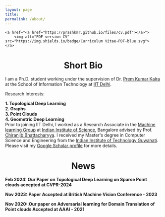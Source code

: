 ```yaml
---
layout: page
title: 
permalink: /about/
---
```


<p align="center">
    
    <a href="<a href="https://prashkmr.github.io/files/cv.pdf"></a>">
        <img alt="PDF version CV" src="https://img.shields.io/badge/Curriculum Vitae-PDF-blue.svg">
    </a>
</p>


# <center>Short Bio</center>

I am a Ph.D. student working under the supervision of Dr. [Prem Kumar Kalra](http://www.cse.iitd.ac.in/~sayan/) at the School of Information Technology at [IIT Delhi](https://cse.iitd.ac.in).


Research Interests:

   **1. Topological Deep Learning**   
   **2. Graphs**   
   **3. Point Clouds**   
   **4. Geometric Deep Learning**
 <br>
Prior to joining IIT Delhi, I worked as a Research Associate in the [Machine learning Group](https://mllab.csa.iisc.ac.in/) at [Indian Institute of Science](https://iisc.ac.in/), Bangalore advised by Prof. [Chiranjib Bhattacharyya]([http://iitg.ernet.in/cse](https://eecs.iisc.ac.in/people/chiranjib-bhattacharyya/)). I received my Master's degree in Computer Science and Engineering from the [Indian Institute of Technology Guwahati](http://iitg.ernet.in/cse). Please visit my [Google Scholar profile](https://scholar.google.com/citations?user=9oW4S-8AAAAJ&hl=en) for more details. 



# <center>News</center>

**Feb 2024: Our Paper on Topological Deep Learning on Sparse Point clouds accepted at CVPR-2024**

**Nov 2023:**:**Paper Accepted at British Machine Vision Conference - 2023**

**Nov 2020:**:**Our paper on Adversarial learning for Domain Translation of Point clouds Accepted at AAAI - 2021**
